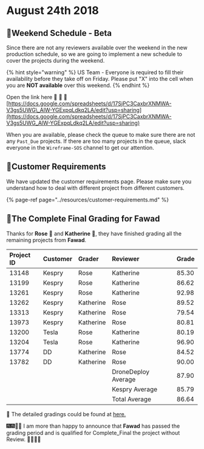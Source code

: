 # August 24th 2018

## 📅Weekend Schedule - Beta

Since there are not any reviewers available over the weekend in the new production schedule, so we are going to implement a new schedule to cover the projects during the weekend.

{% hint style="warning" %}
US Team - Everyone is required to fill their availability before they take off on Friday. Please put "X" into the cell when you are **NOT available** over this weekend.
{% endhint %}

Open the link here 🚩 🚩 🚩 [https://docs.google.com/spreadsheets/d/17SjPC3CaxbrXNMWA-V3gs5UWG\_AlW-YGExpqLdkq2LA/edit?usp=sharing](https://docs.google.com/spreadsheets/d/17SjPC3CaxbrXNMWA-V3gs5UWG_AlW-YGExpqLdkq2LA/edit?usp=sharing)

When you are available, please check the queue to make sure there are not any `Past_Due` projects. If there are too many projects in the queue, slack everyone in the `Wireframe-SOS` channel to get our attention.

## 🏬Customer Requirements

We have updated the customer requirements page. Please make sure you understand how to deal with different project from different customers.

{% page-ref page="../resources/customer-requirements.md" %}

## 💯The Complete Final Grading for Fawad

Thanks for **Rose** 👩 and **Katherine** 👧, they have finished grading all the remaining projects from **Fawad**.

| Project ID | Customer | Grader | Reviewer | Grade |
| :--- | :--- | :--- | :--- | :--- |
| 13148 | Kespry | Rose | Katherine | 85.30 |
| 13199 | Kespry | Rose | Katherine | 86.62 |
| 13261 | Kespry | Rose | Katherine | 92.98 |
| 13262 | Kespry | Katherine | Rose | 89.52 |
| 13313 | Kespry | Katherine | Rose | 79.54 |
| 13973 | Kespry | Katherine | Rose | 80.81 |
| 13200 | Tesla | Rose | Katherine | 80.19 |
| 13204 | Tesla | Rose | Katherine | 96.90 |
| 13774 | DD | Katherine | Rose | 84.52 |
| 13782 | DD | Katherine | Rose | 90.00 |
|  |  |  | DroneDeploy Average | 87.90 |
|  |  |  | Kespry Average | 85.79 |
|  |  |  | Total Average | 86.64 |

📑 The detailed gradings could be found at [here.](https://docs.google.com/spreadsheets/d/18hYex09FSQzJUyOKFiIXiJkYAuo9PdqV6dYNS7FKaBQ/edit?usp=sharing)

🎆🎆🎇🎇 I am more than happy to announce that **Fawad** has passed the grading period and is qualified for Complete\_Final the project without Review. 🎉🎉🎊🎊

